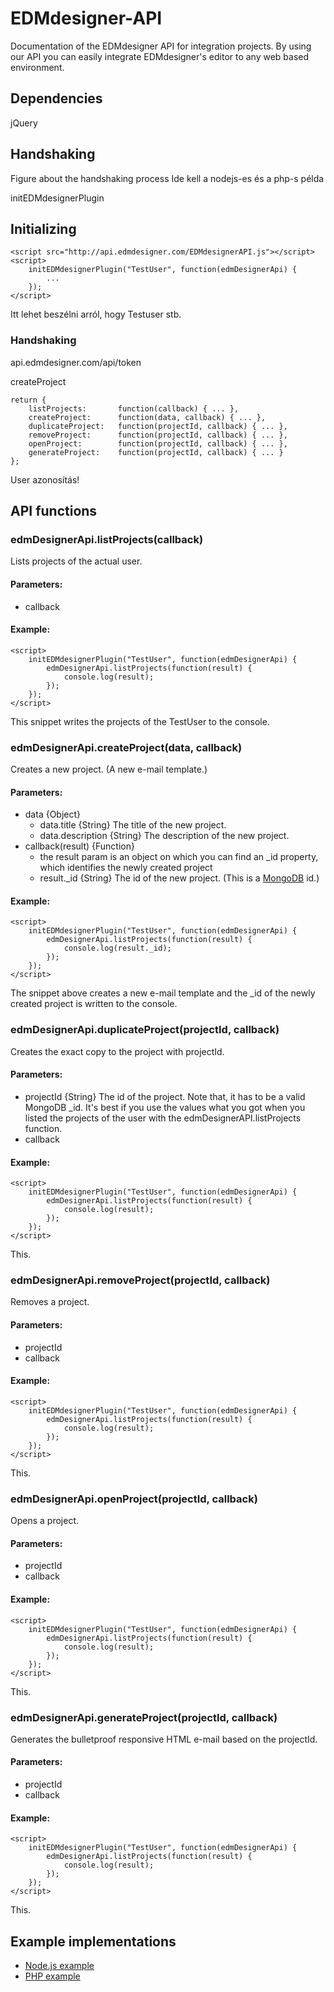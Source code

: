 EDMdesigner-API
===============

Documentation of the EDMdesigner API for integration projects. By using our API you can easily integrate EDMdesigner's editor to any web based environment.

Dependencies
------------
jQuery

Handshaking
-----------

Figure about the handshaking process
Ide kell a nodejs-es és a php-s példa

initEDMdesignerPlugin


Initializing
------------
	
	
	<script src="http://api.edmdesigner.com/EDMdesignerAPI.js"></script>
	<script>
		initEDMdesignerPlugin("TestUser", function(edmDesignerApi) {
			...
		});
	</script>
	
Itt lehet beszélni arról, hogy Testuser stb.

### Handshaking
api.edmdesigner.com/api/token
	
createProject

	return {
		listProjects:		function(callback) { ... },
		createProject:		function(data, callback) { ... },
		duplicateProject:	function(projectId, callback) { ... },
		removeProject:		function(projectId, callback) { ... },
		openProject:		function(projectId, callback) { ... },
		generateProject:	function(projectId, callback) { ... }
	};

User azonosítás!

## API functions	
### edmDesignerApi.listProjects(callback)
Lists projects of the actual user.
#### Parameters:
  * callback

#### Example:
	
	<script>
		initEDMdesignerPlugin("TestUser", function(edmDesignerApi) {
			edmDesignerApi.listProjects(function(result) {
				console.log(result);
			});
		});
	</script>
	
This snippet writes the projects of the TestUser to the console.

### edmDesignerApi.createProject(data, callback)
Creates a new project. (A new e-mail template.)
#### Parameters:
  * data {Object}
    * data.title {String} The title of the new project.
    * data.description {String} The description of the new project.
  * callback(result) {Function}
    * the result param is an object on which you can find an _id property, which identifies the newly created project
    * result._id {String} The id of the new project. (This is a [MongoDB](http://www.mongodb.org/) id.)

#### Example:
	
	<script>
		initEDMdesignerPlugin("TestUser", function(edmDesignerApi) {
			edmDesignerApi.listProjects(function(result) {
				console.log(result._id);
			});
		});
	</script>
	

The snippet above creates a new e-mail template and the _id of the newly created project is written to the console.
	
### edmDesignerApi.duplicateProject(projectId, callback)
Creates the exact copy to the project with projectId.
#### Parameters:
  * projectId {String} The id of the project. Note that, it has to be a valid MongoDB _id. It's best if you use the values what you got when you listed the projects of the user with the edmDesignerAPI.listProjects function.
  * callback

#### Example:
	
	<script>
		initEDMdesignerPlugin("TestUser", function(edmDesignerApi) {
			edmDesignerApi.listProjects(function(result) {
				console.log(result);
			});
		});
	</script>
	
This.

### edmDesignerApi.removeProject(projectId, callback)
Removes a project.
#### Parameters:
  * projectId
  * callback

#### Example:
	
	<script>
		initEDMdesignerPlugin("TestUser", function(edmDesignerApi) {
			edmDesignerApi.listProjects(function(result) {
				console.log(result);
			});
		});
	</script>
	
This.

### edmDesignerApi.openProject(projectId, callback)
Opens a project.
#### Parameters:
  * projectId
  * callback

#### Example:
	
	<script>
		initEDMdesignerPlugin("TestUser", function(edmDesignerApi) {
			edmDesignerApi.listProjects(function(result) {
				console.log(result);
			});
		});
	</script>
	
This.

### edmDesignerApi.generateProject(projectId, callback)
Generates the bulletproof responsive HTML e-mail based on the projectId.
#### Parameters:
  * projectId
  * callback

#### Example:
	
	<script>
		initEDMdesignerPlugin("TestUser", function(edmDesignerApi) {
			edmDesignerApi.listProjects(function(result) {
				console.log(result);
			});
		});
	</script>
	
This.

Example implementations
-----------------------
  * [Node.js example](https://github.com/EDMdesigner/EDMdesigner-API-Example-Node.js)
  * [PHP example](https://github.com/EDMdesigner/EDMdesigner-API-Example-PHP)
